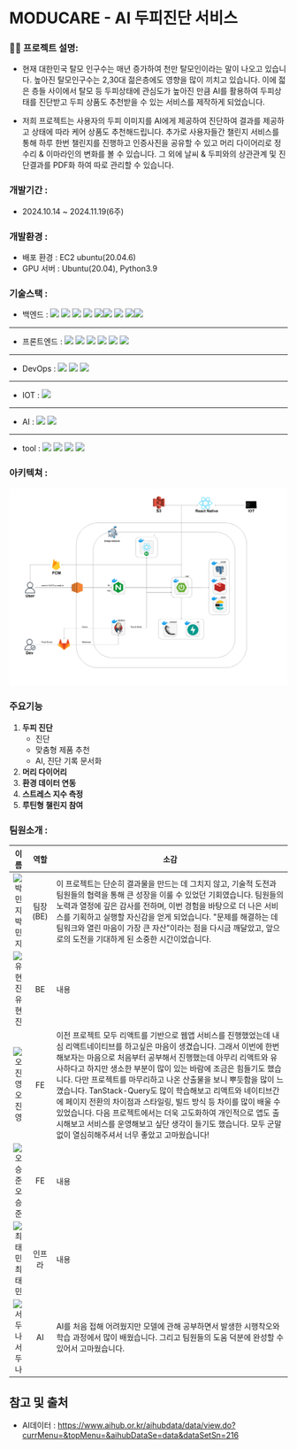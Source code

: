 # MODUCARE - AI 두피진단 서비스

### ✍🏻 프로젝트 설명:

- 현재 대한민국 탈모 인구수는 매년 증가하여 천만 탈모인이라는 말이 나오고 있습니다. 높아진 탈모인구수는 2,30대 젊은층에도 영향을 많이 끼치고 있습니다. 이에 젋은 층들 사이에서 탈모 등 두피상태에 관심도가 높아진 만큼 AI를 활용하여 두피상태를 진단받고 두피 상품도 추천받을 수 있는 서비스를 제작하게 되었습니다.

- 저희 프로젝트는 사용자의 두피 이미지를 AI에게 제공하여 진단하여 결과를 제공하고 상태에 따라 케어 상품도 추천해드립니다. 추가로 사용자들간 챌린지 서비스를 통해 하루 한번 챌린지를 진행하고 인증사진을 공유할 수 있고 머리 다이어리로 정수리 & 이마라인의 변화를 볼 수 있습니다. 그 외에 날씨 & 두피와의 상관관계 및 진단결과를 PDF화 하여 따로 관리할 수 있습니다.

### 개발기간 :

- 2024.10.14 ~ 2024.11.19(6주)

### 개발환경 :

- 배포 환경 : EC2 ubuntu(20.04.6)
- GPU 서버 : Ubuntu(20.04), Python3.9

### 기술스택 :

- 백엔드 : <img src="https://img.shields.io/badge/springboot-6DB33F?style=for-the-badge&logo=springboot&logoColor=white"> <img src="https://img.shields.io/badge/spring%20security-6DB33F?style=for-the-badge&logo=spring-security&logoColor=white"> <img src="https://img.shields.io/badge/JPA%20(Hibernate)-59666C?style=for-the-badge&logo=Hibernate&logoColor=white">
  <img src="https://img.shields.io/badge/FCM-FEC01F?style=for-the-badge&logo=firebase&logoColor=white">
  <img src="https://img.shields.io/badge/ElasticSearch-005571?style=for-the-badge&logo=ElasticSearch&logoColor=white"><img src="https://img.shields.io/badge/PostgreSQL-4169E1?style=for-the-badge&logo=PostgreSQL&logoColor=white"> <img src="https://img.shields.io/badge/Redis-FF4438?style=for-the-badge&logo=Redis&logoColor=white"> <img src="https://img.shields.io/badge/Python-3776AB?style=for-the-badge&logo=Python&logoColor=white"><img src="https://img.shields.io/badge/FastAPI-009688?style=for-the-badge&logo=FastAPI&logoColor=white">

---

- 프론트엔드 : <img src="https://img.shields.io/badge/ReactNative-61DAFB?style=for-the-badge&logo=React&logoColor=white"> <img src="https://img.shields.io/badge/typescript-3178C6?style=for-the-badge&logo=typescript&logoColor=white"> <img src="https://img.shields.io/badge/Zustand-623400?style=for-the-badge&logo=Zustand&logoColor=white"> <img src="https://img.shields.io/badge/TanStackQuery-FF4154?style=for-the-badge&logo=reactQuery&logoColor=white"> <img src="https://img.shields.io/badge/styledcomponents-00485B?style=for-the-badge&logo=styled-components&logoColor=white"> <img src="https://img.shields.io/badge/PWA-00485B?style=for-the-badge&logo=PWA&logoColor=white">

---

- DevOps : <img src="https://img.shields.io/badge/Docker-2496ED?style=for-the-badge&logo=Docker&logoColor=white"> <img src="https://img.shields.io/badge/Jenkins-D24939?style=for-the-badge&logo=Jenkins&logoColor=white"> <img src="https://img.shields.io/badge/nginx-009639?style=for-the-badge&logo=nginx&logoColor=white">

---

- IOT : <img src="https://img.shields.io/badge/raspberrypi-A22846?style=for-the-badge&logo=raspberrypi&logoColor=white">

---

- AI : <img src="https://img.shields.io/badge/EfficientNet 0.71-000000?style=for-the-badge&logo=EfficientNet&logoColor=white">
  <img src="https://img.shields.io/badge/FastAPI-009688?style=for-the-badge&logo=FastAPI&logoColor=white">

---

- tool : <img src="https://img.shields.io/badge/notion-000000?style=for-the-badge&logo=notion&logoColor=white"> <img src="https://img.shields.io/badge/gitlab-FC6D26?style=for-the-badge&logo=gitlab&logoColor=white"> <img src="https://img.shields.io/badge/jira-0052CC?style=for-the-badge&logo=jira&logoColor=white"> <img src="https://img.shields.io/badge/mattermost-0058CC?style=for-the-badge&logo=mattermost&logoColor=white">

### 아키텍쳐 :

![캡처](./imgs/architecture.png)

### 주요기능

1. **두피 진단**
   - 진단
   - 맞춤형 제품 추천
   - AI, 진단 기록 문서화
2. **머리 다이어리**
3. **환경 데이터 연동**
4. **스트레스 지수 측정**
5. **루틴형 챌린지 참여**

### 팀원소개 : 

|                      이름                      |      역할       | 소감                                                                                                                                                                                                                                                                                                                                                                                                                                                                 |
| :--------------------------------------------: | :-------------: | -------------------------------------------------------------------------------------------------------------------------------------------------------------------------------------------------------------------------------------------------------------------------------------------------------------------------------------------------------------------------------------------------------------------------------------------------------------------- |
|  ![박민지](./imgs/박민지.jpg) <br>박민지  |    팀장(BE)     | 이 프로젝트는 단순히 결과물을 만드는 데 그치지 않고, 기술적 도전과 팀원들의 협력을 통해 큰 성장을 이룰 수 있었던 기회였습니다. 팀원들의 노력과 열정에 깊은 감사를 전하며, 이번 경험을 바탕으로 더 나은 서비스를 기획하고 실행할 자신감을 얻게 되었습니다. "문제를 해결하는 데 팀워크와 열린 마음이 가장 큰 자산"이라는 점을 다시금 깨달았고, 앞으로의 도전을 기대하게 된 소중한 시간이었습니다.                                                                                                                  |
| ![유현진](./imgs/유현진.jpg) <br> 유현진 |     BE     | 내용                                                                                                                                      |
| ![오진영](./imgs/오진영.jpg) <br>오진영  | FE  | 이전 프로젝트 모두 리액트를 기반으로 웹앱 서비스를 진행했었는데 내심 리액트네이티브를 하고싶은 마음이 생겼습니다. 그래서 이번에 한번 해보자는 마음으로 처음부터 공부해서 진행했는데 아무리 리액트와 유사하다고 하지만 생소한 부분이 많이 있는 바람에 조금은 힘들기도 했습니다. 다만 프로젝트를 마무리하고 나온 산출물을 보니 뿌듯함을 많이 느꼈습니다. TanStack-Query도 많이 학습해보고 리액트와 네이티브간에 페이지 전환의 차이점과 스타일링, 빌드 방식 등 차이를 많이 배울 수 있었습니다. 다음 프로젝트에서는 더욱 고도화하여 개인적으로 앱도 출시해보고 서비스를 운영해보고 싶단 생각이 들기도 했습니다. 모두 군말없이 열심히해주셔서 너무 좋았고 고마웠습니다!                                                                                                                                                                                                                                                                                                   |
| ![오승준](./imgs/오승준.jpg) <br> 오승준 |     FE      | 내용                                                                                                                                                      |
| ![최태민](./imgs/최태민.jpg) <br>최태민  |       인프라        | 내용  |
| ![서두나](./imgs/서두나.jpg) <br>서두나  |       AI        | AI를 처음 접해 어려웠지만 모델에 관해 공부하면서 발생한 시행착오와 학습 과정에서 많이 배웠습니다. 그리고 팀원들의 도움 덕분에 완성할 수 있어서 고마웠습니다.                                                                                                                                                                                                                                                             |                                                                                                                                                      |

## 참고 및 출처

- AI데이터 : https://www.aihub.or.kr/aihubdata/data/view.do?currMenu=&topMenu=&aihubDataSe=data&dataSetSn=216
